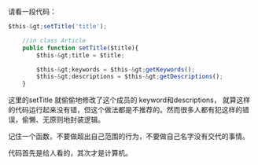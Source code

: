 
请看一段代码：

```javascript
$this-&gt;setTitle('title');

    //in class Article
    public function setTitle($title){
        $this-&gt;title = $title;

        $this-&gt;keywords = $this-&gt;getKeywords();
        $this-&gt;descriptions = $this-&gt;getDescriptions();
    }
```

这里的setTitle 就偷偷地修改了这个成员的 keyword和descriptions，
就算这样的代码运行起来没有错，但这个做法都是不推荐的。然而很多人都有犯这样的错误，偷懒、无原则地封装逻辑。

记住一个函数，不要做超出自己范围的行为，不要做自己名字没有交代的事情。

代码首先是给人看的，其次才是计算机。
